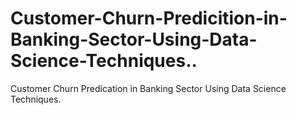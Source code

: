 # Customer-Churn-Predicition-in-Banking-Sector-Using-Data-Science-Techniques..
Customer Churn Predication in Banking Sector Using Data Science Techniques.
